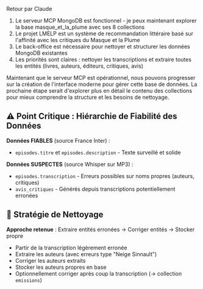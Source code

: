 
Retour par Claude

  1. Le serveur MCP MongoDB est fonctionnel - je peux maintenant explorer la base masque_et_la_plume avec ses 8 collections
  2. Le projet LMELP est un système de recommandation littéraire basé sur l'affinité avec les critiques du Masque et la Plume
  3. Le back-office est nécessaire pour nettoyer et structurer les données MongoDB existantes
  4. Les priorités sont claires : nettoyer les transcriptions et extraire toutes les entités (livres, auteurs, éditeurs, critiques,
  avis)

  Maintenant que le serveur MCP est opérationnel, nous pouvons progresser sur la création de l'interface moderne pour gérer cette base
  de données. La prochaine étape serait d'explorer plus en détail le contenu des collections pour mieux comprendre la structure et les
  besoins de nettoyage.

## ⚠️ Point Critique : Hiérarchie de Fiabilité des Données

**Données FIABLES** (source France Inter) :
- `episodes.titre` et `episodes.description` - Texte surveillé et solide

**Données SUSPECTES** (source Whisper sur MP3) :
- `episodes.transcription` - Erreurs possibles sur noms propres (auteurs, critiques)
- `avis_critiques` - Générés depuis transcriptions potentiellement erronées

## 🔧 Stratégie de Nettoyage

**Approche retenue** : Extraire entités erronées → Corriger entités → Stocker propre
- Partir de la transcription légèrement erronée
- Extraire les auteurs (avec erreurs type "Neige Sinnault")
- Corriger les auteurs extraits
- Stocker les auteurs propres en base
- Optionnellement corriger après coup la transcription (→ collection `emissions`)
